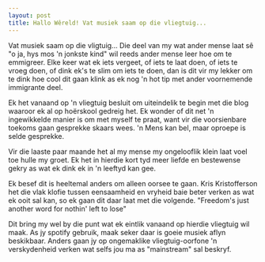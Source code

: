 ```yaml
---
layout: post
title: Hallo Wêreld! Vat musiek saam op die vliegtuig...
---
```

Vat musiek saam op die vligtuig... 
Die deel van my wat ander mense laat sê "o ja, hys mos 'n jonkste kind" wil reeds ander mense leer hoe om te emmigreer. Elke keer wat ek iets vergeet, of iets te laat doen, of iets te vroeg doen, of dink ek's te slim om iets te doen, dan is dit vir my lekker om te dink hoe cool dit gaan klink as ek nog 'n hot tip met ander voornemende immigrante deel. 

Ek het vanaand op 'n vliegtuig besluit om uiteindelik te begin met die blog waaroor ek al op hoërskool gedreig het. Ek wonder of dit net 'n ingewikkelde manier is om met myself te praat, want vir die voorsienbare toekoms gaan gesprekke skaars wees. 'n Mens kan bel, maar oproepe is selde gesprekke. 

Vir die laaste paar maande het al my mense my ongelooflik klein laat voel toe hulle my groet. Ek het in hierdie kort tyd meer liefde en bestewense gekry as wat ek dink ek in 'n leeftyd kan gee. 

Ek besef dit is heeltemal anders om alleen oorsee te gaan. Kris Kristofferson het die vlak klofie tussen eensaamheid en vryheid baie beter verken as wat ek ooit sal kan, so ek gaan dit daar laat met die volgende. "Freedom's just another word for nothin' left to lose" 

Dit bring my wel by die punt wat ek eintlik vanaand op hierdie vliegtuig wil maak. As jy spotify gebruik, maak seker daar is goeie musiek aflyn beskikbaar. Anders gaan jy op ongemaklike vliegtuig-oorfone 'n verskydenheid verken wat selfs jou ma as "mainstream" sal beskryf.
